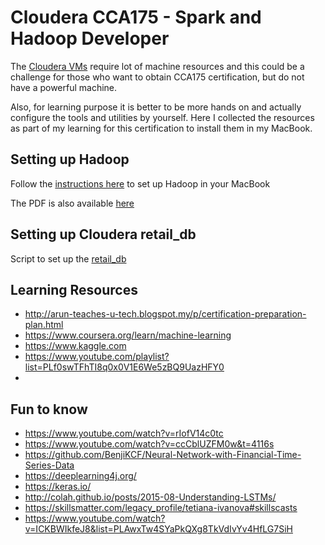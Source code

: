 # Cloudera CCA175 - Spark and Hadoop Developer

The [Cloudera VMs](https://www.cloudera.com/downloads/quickstart_vms/5-12.html "Cloudera VMs") require lot of machine resources and this could be a challenge for those who want to obtain CCA175 certification, but do not have a powerful machine. 

Also, for learning purpose it is better to be more hands on and actually configure the tools and utilities by yourself. Here I collected the resources as part of my learning for this certification to install them in my MacBook.

## Setting up Hadoop

Follow the [instructions here](https://www.slideshare.net/SunilkumarMohanty3/install-apache-hadoop-on-mac-os-sierra-76275019) to set up Hadoop in your MacBook

The PDF is also available [here](./setting_up_on_mac.pdf)

## Setting up Cloudera retail_db

Script to set up the [retail_db](./cloudera_retail_db.sql)

## Learning Resources
* http://arun-teaches-u-tech.blogspot.my/p/certification-preparation-plan.html
* https://www.coursera.org/learn/machine-learning
* https://www.kaggle.com
* https://www.youtube.com/playlist?list=PLf0swTFhTI8q0x0V1E6We5zBQ9UazHFY0
* 

## Fun to know
* https://www.youtube.com/watch?v=rIofV14c0tc
* https://www.youtube.com/watch?v=ccCblUZFM0w&t=4116s 
* https://github.com/BenjiKCF/Neural-Network-with-Financial-Time-Series-Data
* https://deeplearning4j.org/
* https://keras.io/
* http://colah.github.io/posts/2015-08-Understanding-LSTMs/
* https://skillsmatter.com/legacy_profile/tetiana-ivanova#skillscasts
* https://www.youtube.com/watch?v=ICKBWIkfeJ8&list=PLAwxTw4SYaPkQXg8TkVdIvYv4HfLG7SiH
